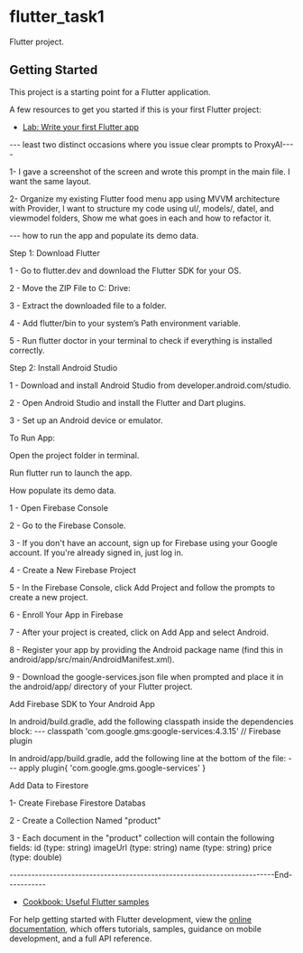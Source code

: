 # flutter_task1

Flutter project.

## Getting Started

This project is a starting point for a Flutter application.

A few resources to get you started if this is your first Flutter project:

- [Lab: Write your first Flutter app](https://docs.flutter.dev/get-started/codelab)

--- least two distinct occasions where you issue clear prompts to ProxyAI----

1- I gave a screenshot of the screen and wrote this prompt in the main file.
I want the same layout.


2- Organize my existing Flutter food menu app using MVVM architecture with Provider,
I want to structure my code using ul/, models/, datel, and viewmodel folders,
Show me what goes in each and how to refactor it.

---  how to run the app and populate its demo data.

Step 1: Download Flutter

1 - Go to flutter.dev and download the Flutter SDK for your OS.

2 - Move the ZIP File to C: Drive:

3 - Extract the downloaded file to a folder.

4 - Add flutter/bin to your system’s Path environment variable.

5 - Run flutter doctor in your terminal to check if everything is installed correctly.

Step 2: Install Android Studio

1 - Download and install Android Studio from developer.android.com/studio.

2 - Open Android Studio and install the Flutter and Dart plugins.

3 - Set up an Android device or emulator.

To Run App:

Open the project folder in terminal.

Run flutter run to launch the app.


How populate its demo data.

1 - Open Firebase Console

2 - Go to the Firebase Console.

3 - If you don't have an account, sign up
    for Firebase using your Google account. 
    If you're already signed in, just log in.

4 - Create a New Firebase Project

5 - In the Firebase Console, click Add Project and
    follow the prompts to create a new project.

6 - Enroll Your App in Firebase

7 - After your project is created, click on Add App and select Android.

8 - Register your app by providing the Android package name (find this in android/app/src/main/AndroidManifest.xml).

9 - Download the google-services.json file when prompted and place it in the android/app/ directory of your Flutter project.

Add Firebase SDK to Your Android App

In android/build.gradle, add the following classpath inside the dependencies block:
 --- classpath 'com.google.gms:google-services:4.3.15'  // Firebase plugin

In android/app/build.gradle, add the following line at the bottom of the file:
 --- apply plugin{ 'com.google.gms.google-services' }

Add Data to Firestore 

1- Create Firebase Firestore Databas 

2 - Create a Collection Named "product"

3 - Each document in the "product" collection will contain the following fields:
    id (type: string)
    imageUrl (type: string)
    name (type: string)
    price (type: double)

-------------------------------------------------------------------------End-----------





- [Cookbook: Useful Flutter samples](https://docs.flutter.dev/cookbook)

For help getting started with Flutter development, view the
[online documentation](https://docs.flutter.dev/), which offers tutorials,
samples, guidance on mobile development, and a full API reference.
